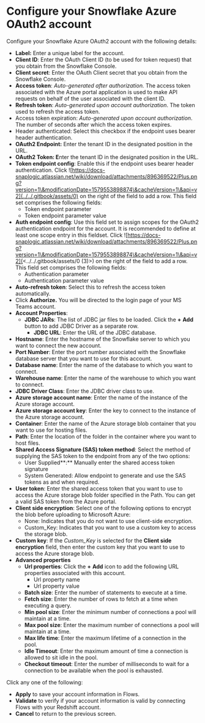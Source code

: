 # Configure your Snowflake Azure OAuth2 account

Configure your Snowflake Azure OAuth2 account with the following details:

* **Label:** Enter a unique label for the account.
* **Client ID**: Enter the OAuth Client ID (to be used for token request) that you obtain from the Snowflake Console.
* **Client secret**: Enter the OAuth Client secret that you obtain from the Snowflake Console.
* **Access token**: _Auto-generated after authorization._ The access token associated with the Azure portal application is used to make API requests on behalf of the user associated with the client ID.
* **Refresh token**: _Auto-generated upon account authorization_. The token used to refresh the access token.
* Access token expiration: _Auto-generated upon account authorization_. The number of seconds after which the access token expires.
* Header authenticated: Select this checkbox if the endpoint uses bearer header authentication.
* **OAuth2 Endpoint:** Enter the tenant ID in the designated position in the URL.
* **OAuth2 Token: E**nter the tenant ID in the designated position in the URL.
* **Token endpoint config**: Enable this if the endpoint uses bearer header authentication. Click ![https://docs-snaplogic.atlassian.net/wiki/download/attachments/896369522/Plus.png?version=1\&modificationDate=1579553898874\&cacheVersion=1\&api=v2](../../.gitbook/assets/0) on the right of the field to add a row. This field set comprises the following fields:
  * Token endpoint parameter
  * Token endpoint parameter value
* **Auth endpoint config**: Use this field set to assign scopes for the OAuth2 authentication endpoint for the account. It is recommended to define at least one scope entry in this fieldset. Click ![https://docs-snaplogic.atlassian.net/wiki/download/attachments/896369522/Plus.png?version=1\&modificationDate=1579553898874\&cacheVersion=1\&api=v2](<../../.gitbook/assets/0 (3)>) on the right of the field to add a row. This field set comprises the following fields:
  * Authentication parameter
  * Authentication parameter value
* **Auto-refresh token**: Select this to refresh the access token automatically.
* Click **Authorize.** You will be directed to the login page of your MS Teams account.
* **Account Properties**:
  * **JDBC JARs**: The list of JDBC jar files to be loaded. Click the **+** **Add** button to add JDBC Driver as a separate row.
    * **JDBC URL**: Enter the URL of the JDBC database.&#x20;
* **Hostname**: Enter the hostname of the Snowflake server to which you want to connect the new account.
* **Port Number**: Enter the port number associated with the Snowflake database server that you want to use for this account.
* **Database name**: Enter the name of the database to which you want to connect.
* **Warehouse name**: Enter the name of the warehouse to which you want to connect.
* **JDBC Driver Class**: Enter the JDBC driver class to use.
* **Azure storage account name**: Enter the name of the instance of the Azure storage account.
* **Azure storage account key**: Enter the key to connect to the instance of the Azure storage account.&#x20;
* **Container**: Enter the name of the Azure storage blob container that you want to use for hosting files.
* **Path**: Enter the location of the folder in the container where you want to host files.
* **Shared Access Signature (SAS) token method**: Select the method of supplying the SAS token to the endpoint from any of the two options:
  * User Supplied**:** Manually enter the shared access token signature
  * System Generated: Allow endpoint to generate and use the SAS tokens as and when required.
* **User token**: Enter the shared access token that you want to use to access the Azure storage blob folder specified in the Path. You can get a valid SAS token from the Azure portal.
* **Client side encryption**: Select one of the following options to encrypt the blob before uploading to Microsoft Azure:&#x20;
  * None: Indicates that you do not want to use client-side encryption.
  * Custom\_Key: Indicates that you want to use a custom key to access the storage blob.
* **Custom key**: If the _Custom\_Key_ is selected for the **Client side encryption** field, then enter the custom key that you want to use to access the Azure storage blob.
* **Advanced properties**
  * **Url properties**: Click the **+** **Add** icon to add the following URL properties associated with this account.
    * Url property name
    * Url property value
  * **Batch size**: Enter the number of statements to execute at a time.
  * **Fetch size**: Enter the number of rows to fetch at a time when executing a query.
  * **Min pool size**: Enter the minimum number of connections a pool will maintain at a time.
  * **Max pool size**: Enter the maximum number of connections a pool will maintain at a time.
  * **Max life time**: Enter the maximum lifetime of a connection in the pool.
  * **Idle Timeout**: Enter the maximum amount of time a connection is allowed to sit idle in the pool.
  * **Checkout timeout**: Enter the number of milliseconds to wait for a connection to be available when the pool is exhausted.

Click any one of the following:

* **Apply** to save your account information in Flows.
* **Validate** to verify if your account information is valid by connecting Flows with your Redshift account.
* **Cancel** to return to the previous screen.
